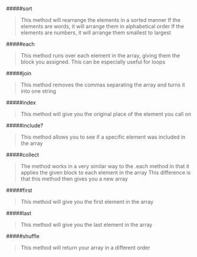 #####sort  
>This method will rearrange the elements in a sorted manner
>If the elements are words, it will arrange them in alphabetical order
>If the elements are numbers, it will arrange them smallest to largest  

#####each  
>This method runs over each element in the array, giving them the block you assigned.
>This can be especially useful for loops  

#####join  
>This method removes the commas separating the array and turns it into one string  

#####index  
>This method will give you the original place of the element you call on  

#####include?  
>This method allows you to see if a specific element was included in the array  

#####collect  
>The method works in a very similar way to the .each method in that it applies the given block to each element in the array
>This difference is that this method then gives you a new array  

#####first  
>This method will give you the first element in the array  

#####last  
>This method will give you the last element in the array  

#####shuffle  
>This method will return your array in a different order  
